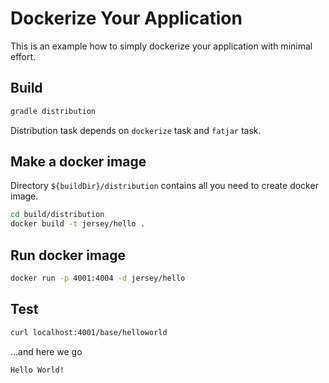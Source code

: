 # Dockerize Your Application

This is an example how to simply dockerize your application with minimal effort.

## Build

```sh
gradle distribution
```
Distribution task depends on ```dockerize``` task and ```fatjar``` task.

## Make a docker image
Directory ```${buildDir}/distribution``` contains all you need to create docker image.
```sh
cd build/distribution
docker build -t jersey/hello .
```

## Run docker image

```sh
docker run -p 4001:4004 -d jersey/hello
```

## Test
```sh
curl localhost:4001/base/helloworld
```
...and here we go
```sh
Hello World!
```
